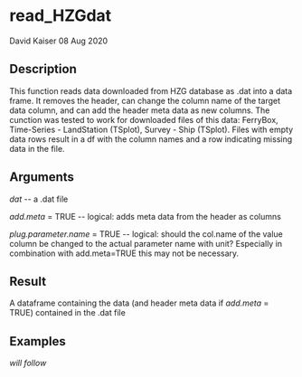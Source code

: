 read\_HZGdat
================
David Kaiser
08 Aug 2020

Description
-----------

This function reads data downloaded from HZG database as .dat into a data frame. It removes the header, can change the column name of the target data column, and can add the header meta data as new columns. The cunction was tested to work for downloaded files of this data: FerryBox, Time-Series - LandStation (TSplot), Survey - Ship (TSplot). Files with empty data rows result in a df with the column names and a row indicating missing data in the file.

Arguments
---------

*dat* -- a .dat file

*add.meta* = TRUE -- logical: adds meta data from the header as columns

*plug.parameter.name* = TRUE -- logical: should the col.name of the value column be changed to the actual parameter name with unit? Especially in combination with add.meta=TRUE this may not be necessary.

Result
------

A dataframe containing the data (and header meta data if *add.meta* = TRUE) contained in the .dat file

Examples
--------

*will follow*
